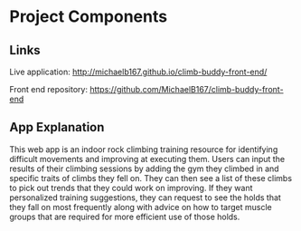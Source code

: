 # Project Components

## Links

Live application: <http://michaelb167.github.io/climb-buddy-front-end/>

Front end repository: <https://github.com/MichaelB167/climb-buddy-front-end>

## App Explanation

This web app is an indoor rock climbing training resource for identifying
difficult movements and improving at executing them.  Users can input the
results of their climbing sessions by adding the gym they climbed in and
specific traits of climbs they fell on.  They can then see a list of these
climbs to pick out trends that they could work on improving.  If they want
personalized training suggestions, they can request to see the holds that they
fall on most frequently along with advice on how to target muscle
groups that are required for more efficient use of those holds.
